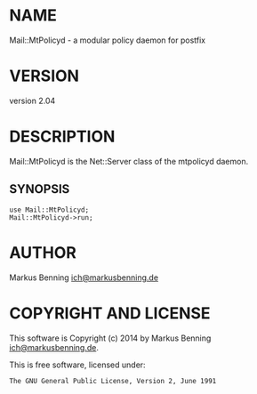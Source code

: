 # NAME

Mail::MtPolicyd - a modular policy daemon for postfix

# VERSION

version 2.04

# DESCRIPTION

Mail::MtPolicyd is the Net::Server class of the mtpolicyd daemon.

## SYNOPSIS

    use Mail::MtPolicyd;
    Mail::MtPolicyd->run;

# AUTHOR

Markus Benning <ich@markusbenning.de>

# COPYRIGHT AND LICENSE

This software is Copyright (c) 2014 by Markus Benning <ich@markusbenning.de>.

This is free software, licensed under:

    The GNU General Public License, Version 2, June 1991

